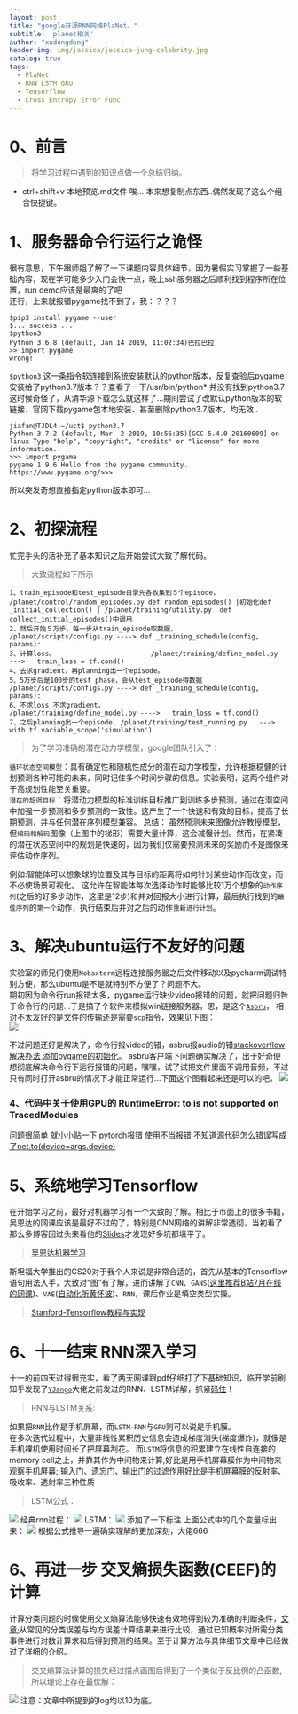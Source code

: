 ```yaml
---
layout: post
title: "google开源RNN网络PlaNet。"
subtitle: 'planet相关'
author: "xudongdong"
header-img: img/jassica/jessica-jung-celebrity.jpg
catalog: true
tags:
  - PlaNet
  - RNN LSTM GRU
  - Tensorflow
  - Cross Entropy Error Func
---
```


# 0、前言
> 将学习过程中遇到的知识点做一个总结归纳。
- ctrl+shift+v 本地预览.md文件   唉... 本来想复制点东西..偶然发现了这么个组合快捷键。

# 1、服务器命令行运行之诡怪
很有意思，下午跟师姐了解了一下课题内容具体细节，因为暑假实习掌握了一些基础内容，现在学可能多少入门会快一点，晚上ssh服务器之后顺利找到程序所在位置，run demo应该是最爽的了吧<br>
还行，上来就报错pygame找不到了，我：？？？
```
$pip3 install pygame --user
$... success ...
$python3
Python 3.6.8 (default, Jan 14 2019, 11:02:34)巴拉巴拉
>> import pygame
wrong!
```
`$python3` 这一条指令软连接到系统安装默认的python版本，反复查验后pygame安装给了python3.7版本？？查看了一下/usr/bin/python* 并没有找到python3.7 这时候奇怪了，从清华源下载怎么就这样了...期间尝试了改默认python版本的软链接、官网下载pygame包本地安装、甚至删除python3.7版本，均无效..

```
jiafan@TJDL4:~/uct$ python3.7                                        Python 3.7.2 (default, Mar  2 2019, 10:56:35)[GCC 5.4.0 20160609] on linux Type "help", "copyright", "credits" or "license" for more information.    
>>> import pygame                                                    pygame 1.9.6 Hello from the pygame community. https://www.pygame.org/>>>                  
```
所以突发奇想直接指定python版本即可...  

# 2、初探流程
忙完手头的活补充了基本知识之后开始尝试大致了解代码。
> 大致流程如下所示
```
1、train_episode和test_episode目录先各收集到５个episode， /planet/control/random_episodes.py def random_episodes() |初始化def _initial_collection() | /planet/training/utility.py  def collect_initial_episodes()中调用
2、然后开始５万步，每一步从train_episode取数据，      	 /planet/scripts/configs.py ----> def _training_schedule(config, params):
3、计算loss。						 /planet/training/define_model.py ---->   train_loss = tf.cond()
4、去求gradient，再planning出一个episode。
5、5万步后是100步的test phase，会从test_episode得数据 	/planet/scripts/configs.py ----> def _training_schedule(config, params):
6、不求loss 不求gradient，                           	/planet/training/define_model.py ---->   train_loss = tf.cond()
7、之后planning出一个episode.	/planet/training/test_running.py   --->   with tf.variable_scope('simulation')
```

>为了学习准确的潜在动力学模型，google团队引入了：

`循环状态空间模型`：具有确定性和随机性成分的潜在动力学模型，允许根据稳健的计划预测各种可能的未来，同时记住多个时间步骤的信息。实验表明，这两个组件对于高规划性能至关重要。<br>
`潜在的超调目标`：将潜动力模型的标准训练目标推广到训练多步预测，通过在潜空间中加强一步预测和多步预测的一致性。这产生了一个快速和有效的目标，提高了长期预测，并与任何潜在序列模型兼容。
总结：
虽然预测未来图像允许教授模型，但`编码和解码`图像（上图中的梯形）需要大量计算，这会减慢计划。然而，在紧凑的潜在状态空间中的规划是快速的，因为我们仅需要预测未来的奖励而不是图像来评估动作序列。


例如:智能体可以想象球的位置及其与目标的距离将如何针对某些动作而改变，而不必使场景可视化。
这允许在智能体每次选择动作时能够比较1万个想象的`动作序列`(之后的好多步动作，这里是12步)和并对回报大小进行计算，最后执行找到的`最佳序列`的`第一个`动作，执行结束后并对之后的动作`重新进行计划`。

# 3、解决ubuntu运行不友好的问题
实验室的师兄们使用`Mobaxterm`远程连接服务器之后文件移动以及pycharm调试特别方便，那么ubuntu是不是就特别不方便了？问题不大。<br>
期初因为命令行run报错太多，pygame运行缺少video报错的问题，就把问题归咎于命令行的问题...于是搞了个软件来模拟win链接服务器，恩，是这个[`Asbru`](https://www.asbru-cm.net/)，  相对不太友好的是文件的传输还是需要`scp`指令，效果见下图：<br>
<img src="/img/190916post/asbru.png" >

不过问题还好是解决了，命令行报video的错，asbru报audio的错[stackoverflow解决办法 添加pygame的初始化](https://stackoverflow.com/questions/15933493/pygame-error-no-available-video-device/53623914)。
asbru客户端下问题确实解决了，出于好奇便想彻底解决命令行下运行报错的问题，嘿嘿，试了试把文件里面不调用音频，不过只有同时打开asbru的情况下才能正常运行...下面这个图看起来还是可以的吧。
<img src="/img/190916post/success.png" >

### 4、代码中关于使用GPU的 RuntimeError: to is not supported on TracedModules
问题很简单 就小小贴一下
[pytorch报错 使用不当报错 不知道源代码怎么错误写成了net.to(device=args.device)](https://discuss.pytorch.org/t/cannot-move-scriptmodule-to-gpu-with-to/35939)

# 5、系统地学习Tensorflow
在开始学习之前，最好对机器学习有一个大致的了解。相比于市面上的很多书籍，吴恩达的网课应该是最好不过的了，特别是CNN网络的讲解非常透彻，当初看了那么多博客回过头来看他的[Slides](https://docs.google.com/presentation/d/15E7NlyMkG8dAMa70i2OluprBDoz3UPyAk5ZpOiCkEqw/edit)才发现好多坑都填平了。
>[吴恩达机器学习](http://cs231n.github.io/)

斯坦福大学推出的CS20对于我个人来说是非常合适的，首先从基本的Tensorflow语句用法入手，大致对“图”有了解，进而讲解了`CNN`、`GANS`([这里推荐B站7月在线的网课](https://www.bilibili.com/video/av38768354/?spm_id_from=333.788.videocard.13))、`VAE`([自动化所黄怀波](https://www.bilibili.com/video/av37380954?from=search&seid=11989753959255513148))、`RNN`，课后作业是填空类型实操。
>[Stanford-Tensorflow教程与实现](http://web.stanford.edu/class/cs20si/syllabus.html)

# 6、十一结束 RNN深入学习
十一的前四天过得很充实，看了两天网课跟pdf仔细打了下基础知识，临开学前刷知乎发现了[`YJango`](https://www.zhihu.com/people/YJango/activities)大佬之前发过的RNN、LSTM详解，抓紧[码住](https://zhuanlan.zhihu.com/p/25518711)！

> RNN与LSTM关系:

如果把`RNN`比作是手机屏幕，而`LSTM-RNN`与`GRU`则可以说是手机膜。<br>
在多次迭代过程中，大量非线性累积历史信息会造成梯度消失(梯度爆炸)，就像是手机裸机使用时间长了把屏幕刮花。
而`LSTM`将信息的积累建立在线性自连接的memory cell之上，并靠其作为中间物来计算,好比是用手机屏幕膜作为中间物来观察手机屏幕;
输入门、遗忘门、输出门的过滤作用好比是手机屏幕膜的反射率、吸收率、透射率三种性质
> LSTM公式：

<img src="/img/190916post/agrizme.png" >
经典rnn过程：
<img src="/img/190916post/LSTM3-SimpleRNN.png" >
LSTM：
<img src="/img/190916post/LSTM3-chain-add-handwriting-1.png" >
添加了一下标注 上面公式中的几个变量标出来：
<img src="/img/190916post/tuidao.jpg" >
根据公式推导一遍确实理解的更加深刻，大佬666

# 6、再进一步 交叉熵损失函数(CEEF)的计算
计算分类问题的时候使用交叉熵算法能够快速有效地得到较为准确的判断条件，[文章·](https://zhuanlan.zhihu.com/p/35709485)从常见的分类误差与均方误差计算结果来进行比较，通过已知概率对所需分类事件进行对数计算求和后得到预测的结果。至于计算方法与具体细节文章中已经做过了详细的介绍。<br>
> 交叉熵算法计算的损失经过描点画图后得到了一个类似于反比例的凸函数,所以理论上存在最优解：

<img src="/img/190916post/CEEF-loss.jpg" >
注意：文章中所提到的log均以10为底。